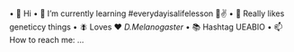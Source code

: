 
•  👋 Hi 
•  🌱 I’m currently learning #everydayisalifelesson 🤪✌️
•  👀 Really likes geneticcy things 
•  🪰 Loves ❤️ *D.Melanogaster*
• 📚 Hashtag UEABIO
•  📫 How to reach me: ...
